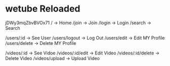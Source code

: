 # wetube Reloaded

jDWy3mqZbvBVOx71
/ -> Home
/join -> Join
/login -> Login
/search -> Search

/users/:id -> See User
/users/logout -> Log Out
/users/edit -> Edit MY Profile
/users/delete -> Delete MY Profile

/videos/:id -> See Vidoe
/videos/:id/edit -> Edit Video
/videos/:id/delete -> Delete Video
/videos/upload -> Upload Video
